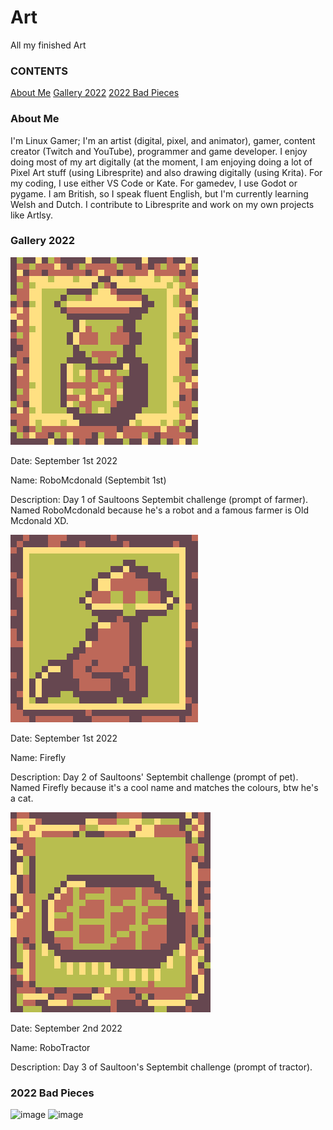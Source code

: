 # Art
All my finished Art
### CONTENTS
[About Me](https://github.com/LinuxGamer/Art/blob/main/README.md#aboutme)
[Gallery 2022](https://github.com/LinuxGamer/Art/blob/main/README.md#gallery2022)
[2022 Bad Pieces](https://github.com/LinuxGamer/Art/blob/main/README.md#2022badpieces)

### About Me
I'm Linux Gamer; I'm an artist (digital, pixel, and animator), gamer, content creator (Twitch and YouTube), programmer and game developer.
I enjoy doing most of my art digitally (at the moment, I am enjoying doing a lot of Pixel Art stuff (using Libresprite) and also drawing digitally (using Krita). For my coding, I use either VS Code or Kate. For gamedev, I use Godot or pygame.
I am British, so I speak fluent English, but I'm currently learning Welsh and Dutch.
I contribute to Libresprite and work on my own projects like Artlsy.

### Gallery 2022
![image](septembit-1.png)

Date: September 1st 2022

Name: RoboMcdonald (Septembit 1st)

Description: Day 1 of Saultoons Septembit challenge (prompt of farmer). Named RoboMcdonald because he's a robot and a famous farmer is Old Mcdonald XD.

![image](septembit-2.png)

Date: September 1st 2022

Name: Firefly

Description: Day 2 of Saultoons' Septembit challenge (prompt of pet). Named Firefly because it's a cool name and matches the colours, btw he's a cat.

![image](septembit-3.png)

Date: September 2nd 2022

Name: RoboTractor

Description: Day 3 of Saultoon's Septembit challenge (prompt of tractor). 

### 2022 Bad Pieces
![image](ArtistMug.gif)
![image](naturalLibreSpriteblinking.gif)

